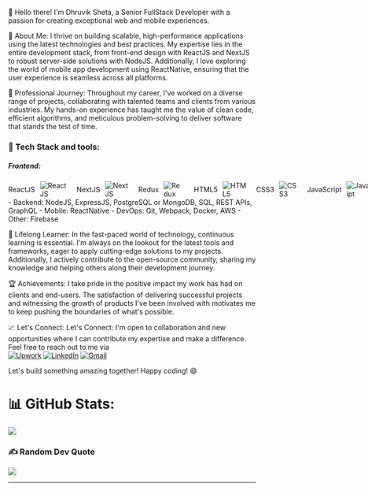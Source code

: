 👋 Hello there! I'm Dhruvik Sheta, a Senior FullStack Developer with a passion for creating exceptional web and mobile experiences. 

🚀 About Me:
I thrive on building scalable, high-performance applications using the latest technologies and best practices. My expertise lies in the entire development stack, from front-end design with ReactJS and NextJS to robust server-side solutions with NodeJS. Additionally, I love exploring the world of mobile app development using ReactNative, ensuring that the user experience is seamless across all platforms.

💼 Professional Journey:
Throughout my career, I've worked on a diverse range of projects, collaborating with talented teams and clients from various industries. My hands-on experience has taught me the value of clean code, efficient algorithms, and meticulous problem-solving to deliver software that stands the test of time.

<h3 align="left">🔧 Tech Stack and tools:</h3>
<h5 align="left">Frontend:</h5>
<div style="display: flex; align-items: center;">
    <span style="margin-right: 10px;">ReactJS</span>
    <img src="https://skillicons.dev/icons?i=react" alt="ReactJS" style="margin-right: 20px;" />
    <span style="margin-right: 10px;">NextJS</span>
    <img src="https://skillicons.dev/icons?i=nextjs" alt="NextJS" style="margin-right: 20px;" />
    <span style="margin-right: 10px;">Redux</span>
    <img src="https://skillicons.dev/icons?i=redux" alt="Redux" style="margin-right: 20px;" />
    <span style="margin-right: 10px;">HTML5</span>
    <img src="https://skillicons.dev/icons?i=html" alt="HTML5" style="margin-right: 20px;" />
    <span style="margin-right: 10px;">CSS3</span>
    <img src="https://skillicons.dev/icons?i=css" alt="CSS3" style="margin-right: 20px;" />
    <span style="margin-right: 10px;">JavaScript</span>
    <img src="https://skillicons.dev/icons?i=js" alt="JavaScript" style="margin-right: 20px;" />
    <span style="margin-right: 10px;">TypeScript</span>
    <img src="https://skillicons.dev/icons?i=ts" alt="TypeScript" />
</div>
- Backend: NodeJS, ExpressJS, PostgreSQL or MongoDB, SQL, REST APIs, GraphQL
- Mobile: ReactNative
- DevOps: Git, Webpack, Docker, AWS
- Other: Firebase


🌱 Lifelong Learner:
In the fast-paced world of technology, continuous learning is essential. I'm always on the lookout for the latest tools and frameworks, eager to apply cutting-edge solutions to my projects. Additionally, I actively contribute to the open-source community, sharing my knowledge and helping others along their development journey.

🏆 Achievements:
I take pride in the positive impact my work has had on clients and end-users. The satisfaction of delivering successful projects and witnessing the growth of products I've been involved with motivates me to keep pushing the boundaries of what's possible.

📈 Let's Connect:
Let's Connect: I'm open to collaboration and new opportunities where I can contribute my expertise and make a difference. Feel free to reach out to me via <br/>
[![Upwork](https://img.shields.io/badge/Upwork-%234ea94b.svg?style=flat&logo=Upwork&logoColor=white)](https://www.upwork.com/freelancers/~0128bae70e2c5feebd)
[![LinkedIn](https://img.shields.io/badge/LinkedIn-%230077B5.svg?logo=linkedin&logoColor=white)](https://www.linkedin.com/in/sheta-dhruvik-320a741b8/)
[![Gmail](https://img.shields.io/badge/Gmail-%23B92B27.svg?logo=Gmail&logoColor=white)](href="mailto:shetadhruvik13@gmail.com")

Let's build something amazing together! Happy coding! 😄

# 📊 GitHub Stats:
![](https://github-readme-streak-stats.herokuapp.com/?user=shetadhruvik&theme=dark&hide_border=true)<br/>

### ✍️ Random Dev Quote
![](https://quotes-github-readme.vercel.app/api?type=horizontal&theme=radical)

---

